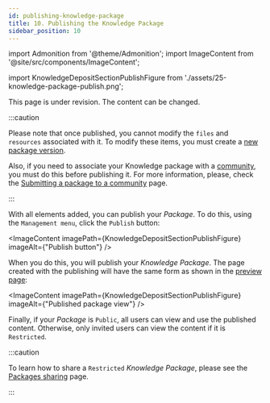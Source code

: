 ```yaml
---
id: publishing-knowledge-package
title: 10. Publishing the Knowledge Package
sidebar_position: 10
---
```


import Admonition from '@theme/Admonition';
import ImageContent from '@site/src/components/ImageContent';

import KnowledgeDepositSectionPublishFigure from './assets/25-knowledge-package-publish.png';

<Admonition type="caution" icon="🚧" title="Page under revision">
    <p>This page is under revision. The content can be changed.</p>
</Admonition>

:::caution

Please note that once published, you cannot modify the `files` and `resources` associated with it. To modify these items, you must create a [new package version](../new-version/new-version.md). 

Also, if you need to associate your Knowledge package with a [community](../../../concepts/communities.md), you must do this before publishing it. For more information, please, check the [Submitting a package to a community](../linking/linking.md) page.

:::

With all elements added, you can publish your *Package*. To do this, using the `Management menu`, click the `Publish` button:

<ImageContent
    imagePath={KnowledgeDepositSectionPublishFigure}
    imageAlt={"Publish button"}
/>

When you do this, you will publish your *Knowledge Package*. The page created with the publishing will have the same form as shown in the [preview page](9_previewing.md):

<ImageContent
    imagePath={KnowledgeDepositSectionPublishFigure}
    imageAlt={"Published package view"}
/>

Finally, if your *Package* is `Public`, all users can view and use the published content. Otherwise, only invited users can view the content if it is `Restricted`.

:::caution

To learn how to share a `Restricted` *Knowledge Package*, please see the [Packages sharing](../sharing/sharing.md) page.

:::
